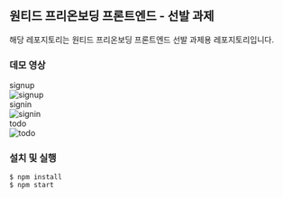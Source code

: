 ## 원티드 프리온보딩 프론트엔드 - 선발 과제
해당 레포지토리는 원티드 프리온보딩 프론트엔드 선발 과제용 레포지토리입니다.

### 데모 영상
signup
<br>
![signup](https://user-images.githubusercontent.com/117281717/232435108-ba18eeb6-4390-4f72-94d6-414212e9bb9c.gif)
<br>
signin
<br>
![signin](https://user-images.githubusercontent.com/117281717/232435125-079a4d43-074c-4212-b4c5-697e55e135a6.gif)
<br>
todo
<br>
![todo](https://user-images.githubusercontent.com/117281717/232435117-4c6d4070-2e7d-490a-a3d2-e8dd27464db7.gif)

### 설치 및 실행
```
$ npm install
$ npm start
```
